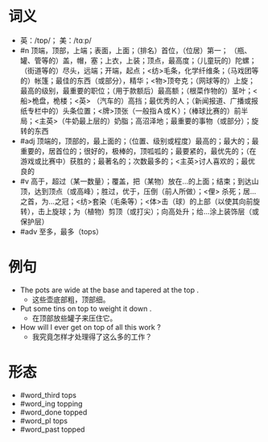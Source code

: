 # 词义
- 英：/tɒp/； 美：/tɑːp/
- #n 顶端，顶部，上端；表面，上面；（排名）首位，（位居）第一； （瓶、罐、管等的）盖，帽，塞；上衣，上装；顶点，最高度；（儿童玩的）陀螺； （街道等的）尽头，远端；开端，起点；<纺>毛条，化学纤维条；（马戏团等的）帐篷；最佳的东西（或部分），精华；<物>顶夸克；（网球等的）上旋；最高的级别，最重要的职位；（用于款额后）最高额；（根菜作物的）茎叶；<船>桅盘，桅楼；<英> （汽车的）高挡；最优秀的人；（新闻报道、广播或报纸专栏中的）头条位置；<牌>顶张（一般指Ａ或Ｋ）；（棒球比赛的）前半局；<主英>（牛奶最上层的）奶脂；高沼泽地；最重要的事物（或部分）；旋转的东西
- #adj  顶端的，顶部的，最上面的；（位置、级别或程度）最高的；最大的；最重要的，居首位的；很好的，极棒的，顶呱呱的；最要紧的，最优先的；（在游戏或比赛中）获胜的；最著名的；次数最多的；<主英>讨人喜欢的；最优良的
- #v 高于，超过（某一数量）；覆盖，把（某物）放在…的上面；结束；到达山顶，达到顶点（或高峰）；胜过，优于，压倒（前人所做）；<俚> 杀死；居…之首，为…之冠；<纺>套染（毛条等）；<体>击（球）的上部（以使其向前旋转），击上旋球；为（植物）剪顶（或打尖）；向高处升；给...涂上装饰层（或保护层）
- #adv 至多，最多（tops）
# 例句
- The pots are wide at the base and tapered at the top .
	- 这些壶底部粗，顶部细。
- Put some tins on top to weight it down .
	- 在顶部放些罐子来压住它。
- How will I ever get on top of all this work ?
	- 我究竟怎样才处理得了这么多的工作？
# 形态
- #word_third tops
- #word_ing topping
- #word_done topped
- #word_pl tops
- #word_past topped
